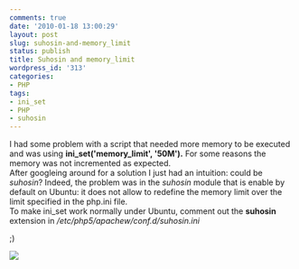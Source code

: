 ```yaml
---
comments: true
date: '2010-01-18 13:00:29'
layout: post
slug: suhosin-and-memory_limit
status: publish
title: Suhosin and memory_limit
wordpress_id: '313'
categories:
- PHP
tags:
- ini_set
- PHP
- suhosin
---
```


I had some problem with a script that needed more memory to be executed and was using **ini_set('memory_limit', '50M').** For some reasons the memory was not incremented as expected.  
After googleing around for a solution I just had an intuition: could be _suhosin_? Indeed, the problem was in the _suhosin_ module that is enable by default on Ubuntu: it does not allow to redefine the memory limit over the limit specified in the php.ini file.  
To make ini_set work normally under Ubuntu, comment out the __suhosin__ extension in _/etc/php5/apachew/conf.d/suhosin.ini_  
  
;)  
  


![](http://img.zemanta.com/pixy.gif?x-id=49530aa3-b720-8bdb-8012-a9ae94d8b5ab)
